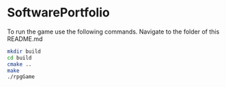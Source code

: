 # SoftwarePortfolio
To run the game use the following commands.
Navigate to the folder of this README.md

```bash
mkdir build
cd build
cmake ..
make
./rpgGame
```
